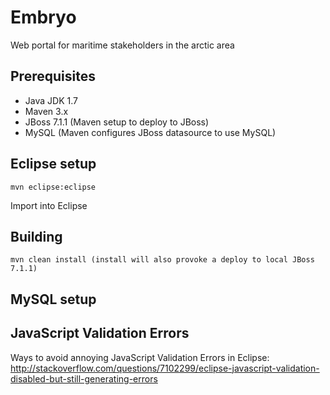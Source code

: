 Embryo
=========

Web portal for maritime stakeholders in the arctic area

## Prerequisites ##

* Java JDK 1.7
* Maven 3.x
* JBoss 7.1.1 (Maven setup to deploy to JBoss)
* MySQL (Maven configures JBoss datasource to use MySQL)

## Eclipse setup ##

    mvn eclipse:eclipse

Import into Eclipse

## Building ##

    mvn clean install (install will also provoke a deploy to local JBoss 7.1.1)

## MySQL setup
 

## JavaScript Validation Errors
Ways to avoid annoying JavaScript Validation Errors in Eclipse:
http://stackoverflow.com/questions/7102299/eclipse-javascript-validation-disabled-but-still-generating-errors